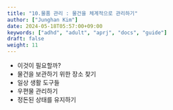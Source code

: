 ```yaml
---
title: "10.물품 관리 : 물건을 체계적으로 관리하기"
author: ["Junghan Kim"]
date: 2024-05-18T05:57:00+09:00
keywords: ["adhd", "adult", "aprj", "docs", "guide"]
draft: false
weight: 11
---
```


<!--more-->

-   이것이 필요할까?
-   물건을 보관하기 위한 장소 찾기
-   일상 생활 도구들
-   우편물 관리하기
-   정돈된 상태를 유지하기
